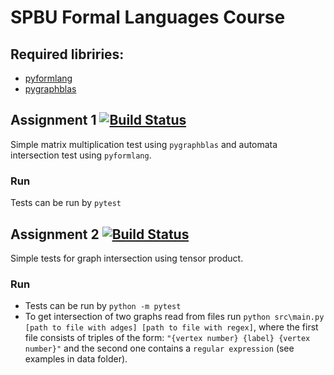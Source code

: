 # SPBU Formal Languages Course

## Required libriries:
- [pyformlang](https://pypi.org/project/pyformlang/)
- [pygraphblas](https://github.com/michelp/pygraphblas)


## Assignment 1 [![Build Status](https://travis-ci.com/AfoninaOlga/formal_languages.svg?branch=assignment_1)](https://travis-ci.com/AfoninaOlga/formal_languages)
Simple matrix multiplication test using ```pygraphblas``` and automata intersection test using ```pyformlang```.

### Run
Tests can be run by ```pytest```

## Assignment 2 [![Build Status](https://travis-ci.com/AfoninaOlga/formal_languages.svg?branch=assignment_2)](https://travis-ci.com/AfoninaOlga/formal_languages)
Simple tests for graph intersection using tensor product.

### Run
- Tests can be run by ```python -m pytest```
- To get intersection of two graphs read from files run ```python src\main.py [path to file with adges] [path to file with regex]```, where the first file consists of triples of the form: ```"{vertex number} {label} {vertex number}"``` and the second one contains a ```regular expression``` (see examples in data folder).
